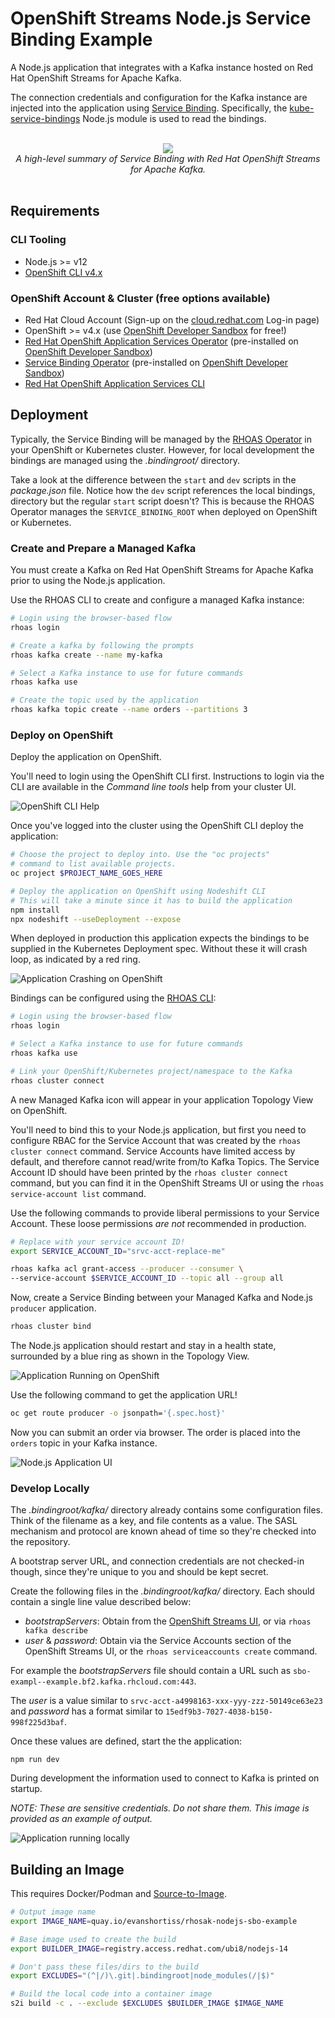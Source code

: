 # OpenShift Streams Node.js Service Binding Example

A Node.js application that integrates with a Kafka instance hosted on Red Hat
OpenShift Streams for Apache Kafka.

The connection credentials and configuration for the Kafka instance are
injected into the application using
[Service Binding](https://github.com/k8s-service-bindings/spec). Specifically,
the [kube-service-bindings](https://github.com/nodeshift/kube-service-bindings)
Node.js module is used to read the bindings.

<div align="center">
	<br>
    <img style="max-width: 600px;" src="images/service-binding.png"/>
	<br>
  <i>A high-level summary of Service Binding with Red Hat OpenShift Streams for Apache Kafka.</i>
  <br>
  <br>
</div>

## Requirements

### CLI Tooling

* Node.js >= v12
* [OpenShift CLI v4.x](https://mirror.openshift.com/pub/openshift-v4/clients/ocp/stable/)

### OpenShift Account & Cluster (free options available)

* Red Hat Cloud Account (Sign-up on the [cloud.redhat.com](https://cloud.redhat.com) Log-in page)
* OpenShift >= v4.x (use [OpenShift Developer Sandbox](https://developers.redhat.com/developer-sandbox) for free!)
* [Red Hat OpenShift Application Services Operator](https://github.com/redhat-developer/app-services-operator) (pre-installed on [OpenShift Developer Sandbox](https://developers.redhat.com/developer-sandbox))
* [Service Binding Operator](https://github.com/redhat-developer/service-binding-operator) (pre-installed on [OpenShift Developer Sandbox](https://developers.redhat.com/developer-sandbox))
* [Red Hat OpenShift Application Services CLI](https://github.com/redhat-developer/app-services-cli)

## Deployment

Typically, the Service Binding will be managed by the
[RHOAS Operator](https://github.com/redhat-developer/app-services-operator)
in your OpenShift or Kubernetes cluster. However, for local development
the bindings are managed using the *.bindingroot/* directory.

Take a look at the difference between the `start` and `dev` scripts in the
*package.json* file. Notice how the `dev` script references the local bindings,
directory but the regular `start` script doesn't? This is because the RHOAS
Operator manages the `SERVICE_BINDING_ROOT` when deployed on OpenShift or
Kubernetes.

### Create and Prepare a Managed Kafka

You must create a Kafka on Red Hat OpenShift Streams for Apache Kafka prior to
using the Node.js application.

Use the RHOAS CLI to create and configure a managed Kafka instance:

```bash
# Login using the browser-based flow
rhoas login

# Create a kafka by following the prompts
rhoas kafka create --name my-kafka

# Select a Kafka instance to use for future commands
rhoas kafka use

# Create the topic used by the application
rhoas kafka topic create --name orders --partitions 3
```

### Deploy on OpenShift

Deploy the application on OpenShift.

You'll need to login using the OpenShift CLI first. Instructions to login via
the CLI are available in the *Command line tools* help from your cluster UI.

![OpenShift CLI Help](images/oc-cli.png)

Once you've logged into the cluster using the OpenShift CLI deploy the
application:

```bash
# Choose the project to deploy into. Use the "oc projects"
# command to list available projects.
oc project $PROJECT_NAME_GOES_HERE

# Deploy the application on OpenShift using Nodeshift CLI
# This will take a minute since it has to build the application
npm install
npx nodeshift --useDeployment --expose
```

When deployed in production this application expects the bindings to be
supplied in the Kubernetes Deployment spec. Without these it will crash loop,
as indicated by a red ring.

![Application Crashing on OpenShift](images/crash-loop.png)

Bindings can be configured using the
[RHOAS CLI](https://github.com/redhat-developer/app-services-cli):

```bash
# Login using the browser-based flow
rhoas login

# Select a Kafka instance to use for future commands
rhoas kafka use

# Link your OpenShift/Kubernetes project/namespace to the Kafka
rhoas cluster connect
```

A new Managed Kafka icon will appear in your application Topology View on
OpenShift.

You'll need to bind this to your Node.js application, but first you need to
configure RBAC for the Service Account that was created by the
`rhoas cluster connect` command. Service Accounts have limited access by
default, and therefore cannot read/write from/to Kafka Topics. The Service
Account ID should have been printed by the `rhoas cluster connect` command,
but you can find it in the OpenShift Streams UI or using the
`rhoas service-account list` command.

Use the following commands to provide liberal permissions to your Service
Account. These loose permissions *are not* recommended in production.

```bash
# Replace with your service account ID!
export SERVICE_ACCOUNT_ID="srvc-acct-replace-me"

rhoas kafka acl grant-access --producer --consumer \
--service-account $SERVICE_ACCOUNT_ID --topic all --group all
```

Now, create a Service Binding between your Managed Kafka and Node.js `producer`
application.

```bash
rhoas cluster bind
```

The Node.js application should restart and stay in a health state, surrounded
by a blue ring as shown in the Topology View.

![Application Running on OpenShift](images/application-running.png)

Use the following command to get the application URL!

```bash
oc get route producer -o jsonpath='{.spec.host}'
```

Now you can submit an order via browser. The order is placed into the `orders` topic in your Kafka instance.

![Node.js Application UI](images/order.png)

### Develop Locally

The *.bindingroot/kafka/* directory already contains some configuration files.
Think of the filename as a key, and file contents as a value. The SASL mechanism
and protocol are known ahead of time so they're checked into the repository.

A bootstrap server URL, and connection credentials are not checked-in though,
since they're unique to you and should be kept secret.

Create the following files in the *.bindingroot/kafka/* directory. Each should
contain a single line value described below:

* _bootstrapServers_: Obtain from the [OpenShift Streams UI](https://cloud.redhat.com/beta/application-services/streams/kafkas), or via `rhoas kafka describe`
* _user_ & _password_: Obtain via the Service Accounts section of the OpenShift Streams UI, or the `rhoas serviceaccounts create` command.

For example the *bootstrapServers* file should contain a URL such as
`sbo-exampl--example.bf2.kafka.rhcloud.com:443`.

The *user* is a value similar to `srvc-acct-a4998163-xxx-yyy-zzz-50149ce63e23`
and *password* has a format similar to `15edf9b3-7027-4038-b150-998f225d3baf`.

Once these values are defined, start the the application:

```
npm run dev
```

During development the information used to connect to Kafka is printed on
startup.

_NOTE: These are sensitive credentials. Do not share them. This image is provided as an example of output._

![Application running locally](images/local-development.png)

## Building an Image

This requires Docker/Podman and [Source-to-Image](https://github.com/openshift/source-to-image).

```bash
# Output image name
export IMAGE_NAME=quay.io/evanshortiss/rhosak-nodejs-sbo-example

# Base image used to create the build
export BUILDER_IMAGE=registry.access.redhat.com/ubi8/nodejs-14

# Don't pass these files/dirs to the build
export EXCLUDES="(^|/)\.git|.bindingroot|node_modules(/|$)"

# Build the local code into a container image
s2i build -c . --exclude $EXCLUDES $BUILDER_IMAGE $IMAGE_NAME
```
